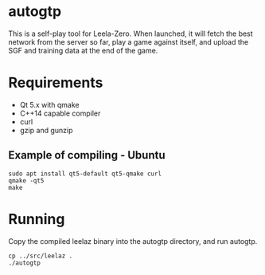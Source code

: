 # autogtp

This is a self-play tool for Leela-Zero. When launched, it will fetch the
best network from the server so far, play a game against itself, and upload
the SGF and training data at the end of the game.

# Requirements

* Qt 5.x with qmake
* C++14 capable compiler
* curl
* gzip and gunzip

## Example of compiling - Ubuntu

    sudo apt install qt5-default qt5-qmake curl
    qmake -qt5
    make

# Running

Copy the compiled leelaz binary into the autogtp directory, and run
autogtp.

    cp ../src/leelaz .
    ./autogtp

